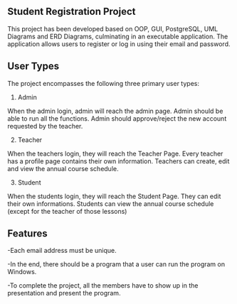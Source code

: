 Student Registration Project
-------------------------
This project has been developed based on OOP, GUI, PostgreSQL, UML Diagrams and ERD Diagrams, culminating in an executable application. 
The application allows users to register or log in using their email and password.

User Types
--
The project encompasses the following three primary user types:

1. Admin

When the admin login, admin will reach the admin page.
Admin should be able to run all the functions.
Admin should approve/reject the new account requested by the teacher.

2. Teacher

When the teachers login, they will reach the Teacher Page.
Every teacher has a profile page contains their own information.
Teachers can create, edit and view the annual course schedule.

3. Student

When the students login, they will reach the Student Page.
They can edit their own informations.
Students can view the annual course schedule (except for the teacher of those lessons)

Features
--------
-Each email address must be unique.

-In the end, there should be a program that a user can run the program on Windows.

-To complete the project, all the members have to show up in the presentation and present the program.

